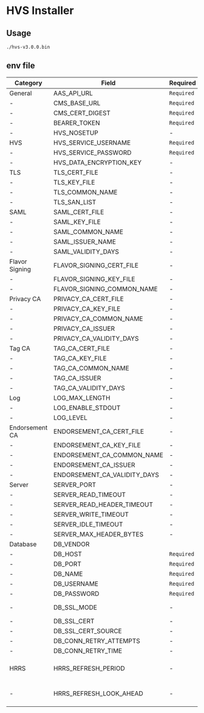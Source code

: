 # HVS Installer

## Usage
```shell
./hvs-v3.0.0.bin
```

## env file

Category | Field | Required | Type | Default | Alternative
---------|-------|----------|------|---------|-------------
General | AAS_API_URL | `Required` | `string` | |
\- | CMS_BASE_URL | `Required` |`string` | |
\- | CMS_CERT_DIGEST | `Required` |`string` | |
\- | BEARER_TOKEN | `Required` | `string` | |
\- | HVS_NOSETUP | - | `string` | |
HVS | HVS_SERVICE_USERNAME | `Required` |`string` | |
\- | HVS_SERVICE_PASSWORD | `Required` |`string` | |
\- | HVS_DATA_ENCRYPTION_KEY | - |`string` | |
TLS | TLS_CERT_FILE | - |`string` | |
\- | TLS_KEY_FILE | - |`string` | |
\- | TLS_COMMON_NAME | - |`string` | |
\- | TLS_SAN_LIST | - |`string` | | SAN_LIST
SAML | SAML_CERT_FILE | - |`string` | |
\- | SAML_KEY_FILE | - |`string` | |
\- | SAML_COMMON_NAME | - |`string` | |
\- | SAML_ISSUER_NAME | - |`string` | |
\- | SAML_VALIDITY_DAYS | - |`int` | |
Flavor Signing | FLAVOR_SIGNING_CERT_FILE | - |`string` || 
\- | FLAVOR_SIGNING_KEY_FILE | - |`string` | |
\- | FLAVOR_SIGNING_COMMON_NAME | - |`string` | |
Privacy CA | PRIVACY_CA_CERT_FILE | - |`string` | |
\- | PRIVACY_CA_KEY_FILE | - |`string` | |
\- | PRIVACY_CA_COMMON_NAME | - |`string` | |
\- | PRIVACY_CA_ISSUER | - |`string` | |
\- | PRIVACY_CA_VALIDITY_DAYS | - |`int` | |
Tag CA | TAG_CA_CERT_FILE | - |`string` | |
\- | TAG_CA_KEY_FILE | - |`string` | |
\- | TAG_CA_COMMON_NAME | - |`string` | |
\- | TAG_CA_ISSUER | - |`string` | |
\- | TAG_CA_VALIDITY_DAYS | - |`int` | |
Log | LOG_MAX_LENGTH | - |`int` | |
\- | LOG_ENABLE_STDOUT | - |`bool` | |
\- | LOG_LEVEL | - |`string` | |
Endorsement CA | ENDORSEMENT_CA_CERT_FILE | - |`string` | |
\- | ENDORSEMENT_CA_KEY_FILE | - |`string` | |
\- | ENDORSEMENT_CA_COMMON_NAME | - |`string` | |
\- | ENDORSEMENT_CA_ISSUER | - |`string` | |
\- | ENDORSEMENT_CA_VALIDITY_DAYS | - |`int` | |
Server | SERVER_PORT | - |`int` | | HVS_PORT
\- | SERVER_READ_TIMEOUT | - |`Duration` | | HVS_SERVER_READ_TIMEOUT
\- | SERVER_READ_HEADER_TIMEOUT | - |`Duration` | | HVS_SERVER_READ_HEADER_TIMEOUT
\- | SERVER_WRITE_TIMEOUT | - |`Duration` | | HVS_SERVER_WRITE_TIMEOUT
\- | SERVER_IDLE_TIMEOUT | - |`Duration` | | HVS_SERVER_IDLE_TIMEOUT
\- | SERVER_MAX_HEADER_BYTES | - |`int` | | HVS_SERVER_MAX_HEADER_BYTES
Database | DB_VENDOR |  |`string` | |
\- | DB_HOST | `Required` |`string` | | HVS_DB_HOSTNAME
\- | DB_PORT | `Required` |`int` | | HVS_DB_PORT
\- | DB_NAME | `Required` |`string` | | HVS_DB_NAME
\- | DB_USERNAME | `Required` |`string` | | HVS_DB_USERNAME
\- | DB_PASSWORD | `Required` |`string` | | HVS_DB_PASSWORD
\- | DB_SSL_MODE | - |`string` | verify-full | HVS_DB_SSL_MODE
\- | DB_SSL_CERT | - |`string` | | HVS_DB_SSLCERT
\- | DB_SSL_CERT_SOURCE | - |`string` | | HVS_DB_SSL_CERT_SOURCE
\- | DB_CONN_RETRY_ATTEMPTS | - |`int` | 4 |
\- | DB_CONN_RETRY_TIME | - |`int` | 1 |
HRRS | HRRS_REFRESH_PERIOD | - |`Duration` | 2 minutes ("2m")|
\- | HRRS_REFRESH_LOOK_AHEAD | - |`Duration` | 5 minutes ("5m")|
